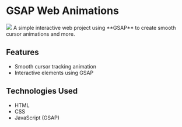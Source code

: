 # GSAP Web Animations
<img src="https://assets.codepen.io/16327/internal/avatars/users/default.png?fit=crop&format=auto&height=60&version=1697554632&width=60">
A simple interactive web project using **GSAP** to create smooth cursor animations and more.

## Features
- Smooth cursor tracking animation  
- Interactive elements using GSAP    

## Technologies Used
- HTML  
- CSS  
- JavaScript (GSAP)  


